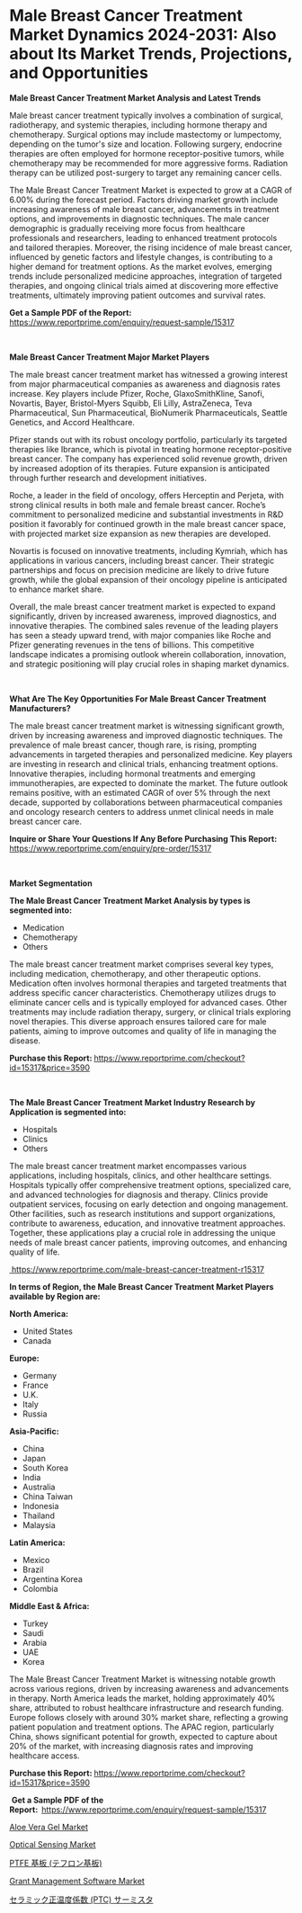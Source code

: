 <p><h1>Male Breast Cancer Treatment Market Dynamics 2024-2031: Also about Its Market Trends, Projections, and Opportunities</h1></p><p><strong>Male Breast Cancer Treatment Market Analysis and Latest Trends</strong></p>
<p><p>Male breast cancer treatment typically involves a combination of surgical, radiotherapy, and systemic therapies, including hormone therapy and chemotherapy. Surgical options may include mastectomy or lumpectomy, depending on the tumor's size and location. Following surgery, endocrine therapies are often employed for hormone receptor-positive tumors, while chemotherapy may be recommended for more aggressive forms. Radiation therapy can be utilized post-surgery to target any remaining cancer cells.</p><p>The Male Breast Cancer Treatment Market is expected to grow at a CAGR of 6.00% during the forecast period. Factors driving market growth include increasing awareness of male breast cancer, advancements in treatment options, and improvements in diagnostic techniques. The male cancer demographic is gradually receiving more focus from healthcare professionals and researchers, leading to enhanced treatment protocols and tailored therapies. Moreover, the rising incidence of male breast cancer, influenced by genetic factors and lifestyle changes, is contributing to a higher demand for treatment options. As the market evolves, emerging trends include personalized medicine approaches, integration of targeted therapies, and ongoing clinical trials aimed at discovering more effective treatments, ultimately improving patient outcomes and survival rates.</p></p>
<p><strong>Get a Sample PDF of the Report:&nbsp;</strong> <a href="https://www.reportprime.com/enquiry/request-sample/15317">https://www.reportprime.com/enquiry/request-sample/15317</a></p>
<p>&nbsp;</p>
<p><strong>Male Breast Cancer Treatment Major Market Players</strong></p>
<p><p>The male breast cancer treatment market has witnessed a growing interest from major pharmaceutical companies as awareness and diagnosis rates increase. Key players include Pfizer, Roche, GlaxoSmithKline, Sanofi, Novartis, Bayer, Bristol-Myers Squibb, Eli Lilly, AstraZeneca, Teva Pharmaceutical, Sun Pharmaceutical, BioNumerik Pharmaceuticals, Seattle Genetics, and Accord Healthcare.</p><p>Pfizer stands out with its robust oncology portfolio, particularly its targeted therapies like Ibrance, which is pivotal in treating hormone receptor-positive breast cancer. The company has experienced solid revenue growth, driven by increased adoption of its therapies. Future expansion is anticipated through further research and development initiatives.</p><p>Roche, a leader in the field of oncology, offers Herceptin and Perjeta, with strong clinical results in both male and female breast cancer. Roche’s commitment to personalized medicine and substantial investments in R&D position it favorably for continued growth in the male breast cancer space, with projected market size expansion as new therapies are developed.</p><p>Novartis is focused on innovative treatments, including Kymriah, which has applications in various cancers, including breast cancer. Their strategic partnerships and focus on precision medicine are likely to drive future growth, while the global expansion of their oncology pipeline is anticipated to enhance market share.</p><p>Overall, the male breast cancer treatment market is expected to expand significantly, driven by increased awareness, improved diagnostics, and innovative therapies. The combined sales revenue of the leading players has seen a steady upward trend, with major companies like Roche and Pfizer generating revenues in the tens of billions. This competitive landscape indicates a promising outlook wherein collaboration, innovation, and strategic positioning will play crucial roles in shaping market dynamics.</p></p>
<p>&nbsp;</p>
<p><strong>What Are The Key Opportunities For Male Breast Cancer Treatment Manufacturers?</strong></p>
<p><p>The male breast cancer treatment market is witnessing significant growth, driven by increasing awareness and improved diagnostic techniques. The prevalence of male breast cancer, though rare, is rising, prompting advancements in targeted therapies and personalized medicine. Key players are investing in research and clinical trials, enhancing treatment options. Innovative therapies, including hormonal treatments and emerging immunotherapies, are expected to dominate the market. The future outlook remains positive, with an estimated CAGR of over 5% through the next decade, supported by collaborations between pharmaceutical companies and oncology research centers to address unmet clinical needs in male breast cancer care.</p></p>
<p><strong>Inquire or Share Your Questions If Any Before Purchasing This Report:</strong> <a href="https://www.reportprime.com/enquiry/pre-order/15317">https://www.reportprime.com/enquiry/pre-order/15317</a></p>
<p>&nbsp;</p>
<p><strong>Market Segmentation</strong></p>
<p><strong>The Male Breast Cancer Treatment Market Analysis by types is segmented into:</strong></p>
<p><ul><li>Medication</li><li>Chemotherapy</li><li>Others</li></ul></p>
<p><p>The male breast cancer treatment market comprises several key types, including medication, chemotherapy, and other therapeutic options. Medication often involves hormonal therapies and targeted treatments that address specific cancer characteristics. Chemotherapy utilizes drugs to eliminate cancer cells and is typically employed for advanced cases. Other treatments may include radiation therapy, surgery, or clinical trials exploring novel therapies. This diverse approach ensures tailored care for male patients, aiming to improve outcomes and quality of life in managing the disease.</p></p>
<p><strong>Purchase this Report:&nbsp;</strong><a href="https://www.reportprime.com/checkout?id=15317&price=3590">https://www.reportprime.com/checkout?id=15317&price=3590</a></p>
<p>&nbsp;</p>
<p><strong>The Male Breast Cancer Treatment Market Industry Research by Application is segmented into:</strong></p>
<p><ul><li>Hospitals</li><li>Clinics</li><li>Others</li></ul></p>
<p><p>The male breast cancer treatment market encompasses various applications, including hospitals, clinics, and other healthcare settings. Hospitals typically offer comprehensive treatment options, specialized care, and advanced technologies for diagnosis and therapy. Clinics provide outpatient services, focusing on early detection and ongoing management. Other facilities, such as research institutions and support organizations, contribute to awareness, education, and innovative treatment approaches. Together, these applications play a crucial role in addressing the unique needs of male breast cancer patients, improving outcomes, and enhancing quality of life.</p></p>
<p><a href="https://www.reportprime.com/male-breast-cancer-treatment-r15317">&nbsp;https://www.reportprime.com/male-breast-cancer-treatment-r15317</a></p>
<p><strong>In terms of Region, the Male Breast Cancer Treatment Market Players available by Region are:</strong></p>
<p>
    <p> <strong> North America: </strong>
        <ul>
            <li>United States</li>
            <li>Canada</li>
        </ul>
        </p> 
    <p> <strong> Europe: </strong>
        <ul>
            <li>Germany</li>
            <li>France</li>
            <li>U.K.</li>
            <li>Italy</li>
            <li>Russia</li>
        </ul>
        </p> 
    <p> <strong> Asia-Pacific: </strong>
        <ul>
            <li>China</li>
            <li>Japan</li>
            <li>South Korea</li>
            <li>India</li>
            <li>Australia</li>
            <li>China Taiwan</li>
            <li>Indonesia</li>
            <li>Thailand</li>
            <li>Malaysia</li>
        </ul>
        </p> 
    <p> <strong> Latin America: </strong>
        <ul>
            <li>Mexico</li>
            <li>Brazil</li>
            <li>Argentina Korea</li>
            <li>Colombia</li>
        </ul>
        </p> 
    <p> <strong> Middle East & Africa: </strong>
        <ul>
            <li>Turkey</li>
            <li>Saudi</li>
            <li>Arabia</li>
            <li>UAE</li>
            <li>Korea</li>
        </ul>
    </p>
    </p>
<p><p>The Male Breast Cancer Treatment Market is witnessing notable growth across various regions, driven by increasing awareness and advancements in therapy. North America leads the market, holding approximately 40% share, attributed to robust healthcare infrastructure and research funding. Europe follows closely with around 30% market share, reflecting a growing patient population and treatment options. The APAC region, particularly China, shows significant potential for growth, expected to capture about 20% of the market, with increasing diagnosis rates and improving healthcare access.</p></p>
<p><strong>Purchase this Report: </strong><a href="https://www.reportprime.com/checkout?id=15317&price=3590">https://www.reportprime.com/checkout?id=15317&price=3590</a></p>
<p>&nbsp;<strong>Get a Sample PDF of the Report:&nbsp;&nbsp;</strong><a href="https://www.reportprime.com/enquiry/request-sample/15317">https://www.reportprime.com/enquiry/request-sample/15317</a></p>
<p><strong></strong></p>
<p><p><a href="https://www.linkedin.com/pulse/global-aloe-vera-gel-market-size-share-analysis-product-hoxve?trackingId=ZHb6YrhCShuVdZNFLSHlOA%3D%3D">Aloe Vera Gel Market</a></p><p><a href="https://medium.com/@dan.murray5879/the-optical-sensing-market-report-analyzes-important-operational-and-performance-data-so-one-may-fde5ce80eeda">Optical Sensing Market</a></p><p><a href="https://medium.com/@oswaldheman9gu/ptfe-pcb-teflon-pcb-market-%E3%81%AE%E3%82%B0%E3%83%AD%E3%83%BC%E3%83%90%E3%83%AB%E5%B8%82%E5%A0%B4%E6%A6%82%E8%A6%81%E3%81%AF-%E4%B8%96%E7%95%8C%E3%81%8A%E3%82%88%E3%81%B3%E4%B8%BB%E8%A6%81%E5%B8%82%E5%A0%B4%E3%81%AB%E3%81%8A%E3%81%91%E3%82%8B%E6%A5%AD%E7%95%8C%E3%81%AB%E5%BD%B1%E9%9F%BF%E3%82%92%E4%B8%8E%E3%81%88%E3%82%8B%E4%B8%BB%E8%A6%81%E3%81%AA%E3%83%88%E3%83%AC%E3%83%B3%E3%83%89%E3%81%AB%E3%81%A4%E3%81%84%E3%81%A6-%E7%8B%AC%E8%87%AA%E3%81%AE%E8%A6%96%E7%82%B9%E3%82%92%E6%8F%90%E4%BE%9B%E3%81%97%E3%81%BE%E3%81%99-31cfd895a9f5">PTFE 基板 (テフロン基板)</a></p><p><a href="https://github.com/hgf64gh/Market-Research-Report-List-1/blob/main/grant-management-software-market.md">Grant Management Software Market</a></p><p><a href="https://medium.com/@oswaldheman9gu/ceramic-positive-temperature-coefficient-ptc-thermistors-8619f9191524">セラミック正温度係数 (PTC) サーミスタ</a></p></p>